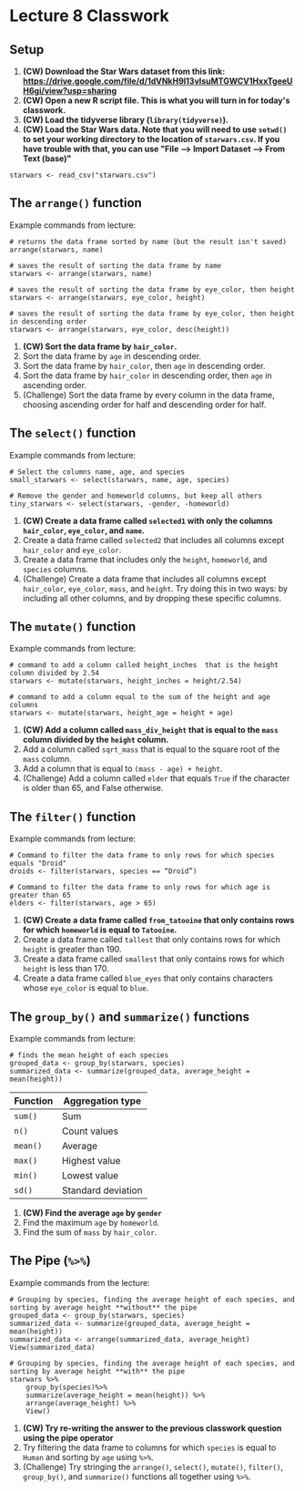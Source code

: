 # Lecture 8 Classwork

## Setup
1. **(CW) Download the Star Wars dataset from this link: https://drive.google.com/file/d/1dVNkH9l13vIsuMTGWCV1HxxTgeeUH6gi/view?usp=sharing**
2. **(CW) Open a new R script file. This is what you will turn in for today's classwork.**
3. **(CW) Load the tidyverse library (`library(tidyverse)`).**
4. **(CW) Load the Star Wars data. Note that you will need to use `setwd()` to set your working directory to the location of `starwars.csv`. If you have trouble with that, you can use "File --> Import Dataset --> From Text (base)"**
```
starwars <- read_csv("starwars.csv")
```

## The `arrange()` function
Example commands from lecture:
```
# returns the data frame sorted by name (but the result isn't saved)
arrange(starwars, name)

# saves the result of sorting the data frame by name
starwars <- arrange(starwars, name)

# saves the result of sorting the data frame by eye_color, then height
starwars <- arrange(starwars, eye_color, height)

# saves the result of sorting the data frame by eye_color, then height in descending order
starwars <- arrange(starwars, eye_color, desc(height))

```
1. **(CW) Sort the data frame by `hair_color`.**
2. Sort the data frame by `age` in descending order.
3. Sort the data frame by `hair_color`, then `age` in descending order.
4. Sort the data frame by `hair_color` in descending order, then `age` in ascending order.
5. (Challenge) Sort the data frame by every column in the data frame, choosing ascending order for half and descending order for half. 


## The `select()` function
Example commands from lecture:
```
# Select the columns name, age, and species
small_starwars <- select(starwars, name, age, species)

# Remove the gender and homeworld columns, but keep all others
tiny_starwars <- select(starwars, -gender, -homeworld)
```
1. **(CW) Create a data frame called `selected1` with only the columns `hair_color`, `eye_color`, and `name`.** 
2. Create a data frame called `selected2` that includes all columns except `hair_color` and `eye_color`.
3. Create a data frame that includes only the `height`, `homeworld`, and `species` columns.
4. (Challenge) Create a data frame that includes all columns except `hair_color`, `eye_color`, `mass`, and `height`. Try doing this in two ways: by including all other columns, and by dropping these specific columns.  

## The `mutate()`  function
Example commands from lecture:
```
# command to add a column called height_inches  that is the height column divided by 2.54
starwars <- mutate(starwars, height_inches = height/2.54)

# command to add a column equal to the sum of the height and age columns
starwars <- mutate(starwars, height_age = height + age)
```
1. **(CW) Add a column called `mass_div_height` that is equal to the `mass`  column divided by the `height` column.**
2. Add a column called `sqrt_mass` that is equal to the square root of the `mass` column.
3. Add a column that is equal to `(mass - age) + height`.
4. (Challenge) Add a column called `elder` that equals `True` if the character is older than 65, and False otherwise.

## The `filter()` function
Example commands from lecture:
```
# Command to filter the data frame to only rows for which species equals "Droid"
droids <- filter(starwars, species == “Droid”)

# Command to filter the data frame to only rows for which age is greater than 65
elders <- filter(starwars, age > 65)
```
1. **(CW) Create a data frame called `from_tatooine` that only contains rows for which `homeworld` is equal to `Tatooine`.**
2. Create a data frame called `tallest` that only contains rows for which `height` is greater than 190.
3. Create a data frame called `smallest` that only contains rows for which `height` is less than 170.
4. Create a data frame called `blue_eyes` that only contains characters whose `eye_color` is equal to `blue`.

## The `group_by()` and `summarize()` functions
Example commands from lecture:
```
# finds the mean height of each species
grouped_data <- group_by(starwars, species)
summarized_data <- summarize(grouped_data, average_height = mean(height))
```

| Function | Aggregation type |
| ------- | ----- |
| `sum()` | Sum |
| `n()` | Count values |
| `mean()` | Average |
| `max()` | Highest value |
| `min()` | Lowest value | 
| `sd()` | Standard deviation |


1. **(CW) Find the average `age` by `gender`**
2. Find the maximum `age` by `homeworld`.
3. Find the sum of `mass` by `hair_color`.

## The Pipe (`%>%`)
Example commands from the lecture:
```
# Grouping by species, finding the average height of each species, and sorting by average height **without** the pipe
grouped_data <- group_by(starwars, species)
summarized_data <- summarize(grouped_data, average_height = mean(height))
summarized_data <- arrange(summarized_data, average_height)
View(summarized_data)

# Grouping by species, finding the average height of each species, and sorting by average height **with** the pipe
starwars %>%
    group_by(species)%>% 
    summarize(average_height = mean(height)) %>%
    arrange(average_height) %>%
    View()

```
1. **(CW) Try re-writing the answer to the previous classwork question using the pipe operator**
2. Try filtering the data frame to columns for which `species` is equal to `Human` and sorting by `age` using `%>%`.
3. (Challenge) Try stringing the `arrange()`, `select()`, `mutate()`, `filter()`, `group_by()`, and `summarize()` functions all together using `%>%`.
